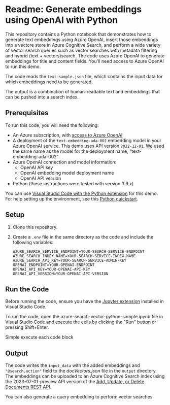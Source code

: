 # Readme: Generate embeddings using OpenAI with Python

This repository contains a Python notebook that demonstrates how to generate text embeddings using Azure OpenAI, insert those embeddings into a vectore store in Azure Cognitive Search, and perform a wide variety of vector search queries such as vector searches with metadata filtering and hybrid (text + vectors)search. The code uses Azure OpenAI to generate embeddings for title and content fields. You'll need access to Azure OpenAI to run this demo.

The code reads the `text-sample.json` file, which contains the input data for which embeddings need to be generated.

The output is a combination of human-readable text and embeddings that can be pushed into a search index.

## Prerequisites

To run this code, you will need the following:

- An Azure subscription, with [access to Azure OpenAI](https://aka.ms/oai/access)
- A deployment of the `text-embedding-ada-002` embedding model in your Azure OpenAI service. This demo uses API version `2022-12-01`. We used the same name as the model for the deployment name, "text-embedding-ada-002".
- Azure OpenAI connection and model information:
  - OpenAI API key
  - OpenAI embedding model deployment name
  - OpenAI API version
- Python (these instructions were tested with version 3.9.x)

You can use [Visual Studio Code with the Python extension](https://code.visualstudio.com/docs/python/python-tutorial) for this demo. For help setting up the environment, see this [Python quickstart](https://learn.microsoft.com/azure/search/search-get-started-python).

## Setup

1. Clone this repository.

2. Create a `.env` file in the same directory as the code and include the following variables:

   ```
   AZURE_SEARCH_SERVICE_ENDPOINT=YOUR-SEARCH-SERVICE-ENDPOINT
   AZURE_SEARCH_INDEX_NAME=YOUR-SEARCH-SERVICE-INDEX-NAME
   AZURE_SEARCH_API_KEY=YOUR-SEARCH-SERVICE-ADMIN-KEY
   OPENAI_ENDPOINT=YOUR-OPENAI-ENDPOINT
   OPENAI_API_KEY=YOUR-OPENAI-API-KEY
   OPENAI_API_VERSION=YOUR-OPENAI-API-VERSION
   ```

## Run the Code

Before running the code, ensure you have the [Jupyter extension](https://marketplace.visualstudio.com/items?itemName=ms-toolsai.jupyter) installed in Visual Studio Code.

To run the code, open the azure-search-vector-python-sample.ipynb file in Visual Studio Code and execute the cells by clicking the "Run" button or pressing Shift+Enter.

Simple execute each code block


## Output

The code writes the `input_data` with the added embeddings and `"@search.action"` field to the *docVectors.json* file in the `output` directory. The embeddings can be uploaded to an Azure Cognitive Search index using the 2023-07-01-preview API version of the [Add, Update, or Delete Documents REST API](../docs/rest-api-reference/upload-documents.md).

You can also generate a query embedding to perform vector searches.
